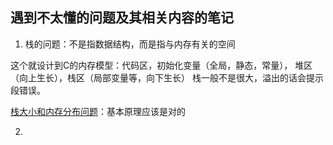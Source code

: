## 遇到不太懂的问题及其相关内容的笔记

1. 栈的问题：不是指数据结构，而是指与内存有关的空间

这个就设计到C的内存模型：代码区，初始化变量（全局，静态，常量）， 堆区（向上生长），栈区（局部变量等，向下生长）
栈一般不是很大，溢出的话会提示段错误。

[栈大小和内存分布问题](http://www.cnblogs.com/zmlctt/p/3987181.html)：基本原理应该是对的

2. 